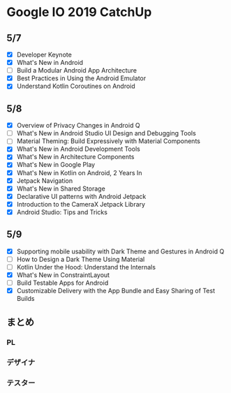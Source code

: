 # Google IO 2019 CatchUp

## 5/7

- [x] Developer Keynote
- [x] What's New in Android
- [ ] Build a Modular Android App Architecture
- [x] Best Practices in Using the Android Emulator
- [x] Understand Kotlin Coroutines on Android

## 5/8

- [x] Overview of Privacy Changes in Android Q
- [ ] What's New in Android Studio UI Design and Debugging Tools
- [ ] Material Theming: Build Expressively with Material Components
- [x] What's New in Android Development Tools
- [x] What's New in Architecture Components
- [x] What's New in Google Play
- [x] What's New in Kotlin on Android, 2 Years In
- [x] Jetpack Navigation
- [x] What's New in Shared Storage
- [x] Declarative UI patterns with Android Jetpack
- [x] Introduction to the CameraX Jetpack Library
- [x] Android Studio: Tips and Tricks

## 5/9

- [x] Supporting mobile usability with Dark Theme and Gestures in Android Q
- [ ] How to Design a Dark Theme Using Material
- [ ] Kotlin Under the Hood: Understand the Internals
- [x] What's New in ConstraintLayout
- [ ] Build Testable Apps for Android
- [x] Customizable Delivery with the App Bundle and Easy Sharing of Test Builds

## まとめ

### PL

### デザイナ

### テスター
